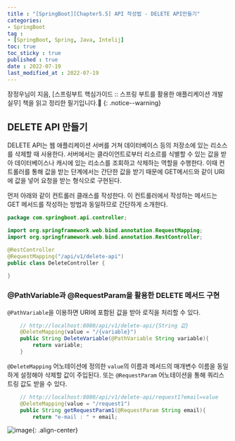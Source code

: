 ```yaml
---
title : "[SpringBoot][Chapter5.5] API 작성법 - DELETE API만들기"
categories:
- SpringBoot
tag :
- [SpringBoot, Spring, Java, Intelij]
toc: true
toc_sticky : true
published : true
date : 2022-07-19
last_modified_at : 2022-07-19
---
```






장정우님이 지음, [스프링부트 핵심가이드 :: 스프링 부트를 활용한 애플리케이션 개발 실무] 책을 읽고 정리한 필기입니다.📢
{: .notice--warning}



## DELETE API 만들기

DELETE API는 웹 애플리케이션 서버를 거쳐 데이터베이스 등의 저장소에 있는 리소스를 삭제할 때 사용한다. 서버에서는 클라이언트로부터 리소르를 식별할 수 있는 값을 받아 데이터베이스나 캐시에 있는 리소스를 조회하고 삭제하는 역할을 수행한다. 이때 컨트롤러를 통해 값을 받는 단계에서는 간단한 값을 받기 때문에 GET메서드와 같이 URI에 값을 넣어 요청을 받는 형식으로 구현된다.

먼저 아래와 같이 컨트롤러 클래스를 작성한다. 이 컨트롤러에서 작성하는 메서드는 GET 메서드를 작성하는 방법과 동일하므로 간단하게 소개한다.

```java
package com.springboot.api.controller;

import org.springframework.web.bind.annotation.RequestMapping;
import org.springframework.web.bind.annotation.RestController;

@RestController
@RequestMapping("/api/v1/delete-api")
public class DeleteController {
    
}
```



### @PathVariable과 @RequestParam을 활용한 DELETE 메서드 구현

`@PathVariable`을 이용하면 URI에 포함된 값을 받아 로직을 처리할 수 있다.

```java
    // http://localhost:8080/api/v1/delete-api/{String 값}
    @DeleteMapping(value = "/{variable}")
    public String DeleteVariable(@PathVariable String variable){
        return variable;
    }
```



`@DeleteMapping` 어노테이션에 정의한 `value`의 이름과 메서드의 매개변수 이름을 동일하게 설정해야 삭제할 값이 주입된다. 또는 `@RequestParam` 어노테이션을 통해 쿼리스트링 값도 받을 수 있다.



```java
    // http://localhost:8080/api/v1/delete-api/request1?email=value
    @DeleteMapping(value = "/request1")
    public String getRequestParam1(@RequestParam String email){
        return "e-mail : " + email;
```

![image](https://user-images.githubusercontent.com/13410737/179677059-c0294b96-ea7b-4a7e-99ac-a5f08bc801a4.png){: .align-center}
